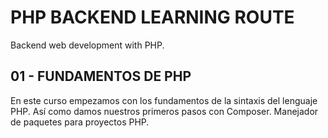 # PHP BACKEND LEARNING ROUTE

Backend web development with PHP.

## 01 - FUNDAMENTOS DE PHP

En este curso empezamos con los fundamentos de la sintaxis del lenguaje PHP. Así como damos nuestros primeros pasos con Composer. Manejador de paquetes para proyectos PHP.
